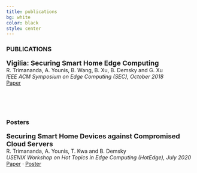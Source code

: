```yaml
---
title: publications
bg: white
color: black
style: center
---
```



### PUBLICATIONS

**<font size= "4">Vigilia: Securing Smart Home Edge Computing</font>**  <br>
R. Trimananda, A. Younis, B. Wang, B. Xu, B. Demsky and G. Xu <br>
*IEEE ACM Symposium on Edge Computing (SEC), October 2018* <br>
[Paper](http://acm-ieee-sec.org/2018/pdfs/SEC2018-5cLAs0rQH8wBym0gnRmRKv/4FZwa1ApsV8MKkPgOTwynk/6HTCKzCT9xe2JbK6f8SqMY.pdf)




<br><br><br>
### Posters

**<font size= "4">Securing Smart Home Devices against Compromised Cloud Servers</font>**  <br>
R. Trimananda, A. Younis, T. Kwa and B. Demsky <br>
*USENIX Workshop on Hot Topics in Edge Computing (HotEdge), July 2020* <br>
[Paper](https://arxiv.org/pdf/2006.11657.pdf) · [Poster](https://plrg.ics.uci.edu/publications/HotEdge2020_slides_Trimananda.pdf)
